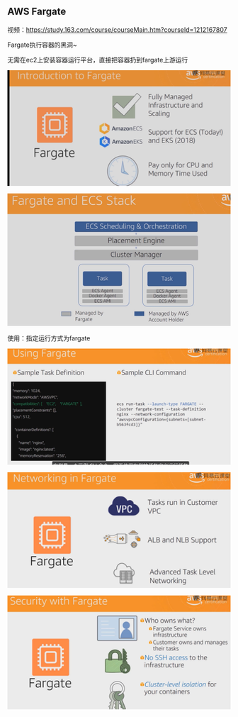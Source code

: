 ## AWS Fargate

视频：https://study.163.com/course/courseMain.htm?courseId=1212167807



Fargate执行容器的黑洞~

无需在ec2上安装容器运行平台，直接把容器扔到fargate上游运行

![image-20211213113255829](_assets/AWS%20Fargate/image-20211213113255829.png)

![image-20211213113443424](_assets/AWS%20Fargate/image-20211213113443424.png)

使用：指定运行方式为fargate



![image-20211213113802591](_assets/AWS%20Fargate/image-20211213113802591.png)

![image-20211213113843621](_assets/AWS%20Fargate/image-20211213113843621.png)

![image-20211213114148499](_assets/AWS%20Fargate/image-20211213114148499.png)







